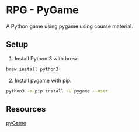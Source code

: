 # RPG - PyGame

A Python game using pygame using course material.

## Setup

1. Install Python 3 with brew:
```bash
brew install python3
```

2. Install pygame with pip:
```bash
python3 -m pip install -U pygame --user
```

## Resources
[pyGame](https://www.pygame.org/news)
